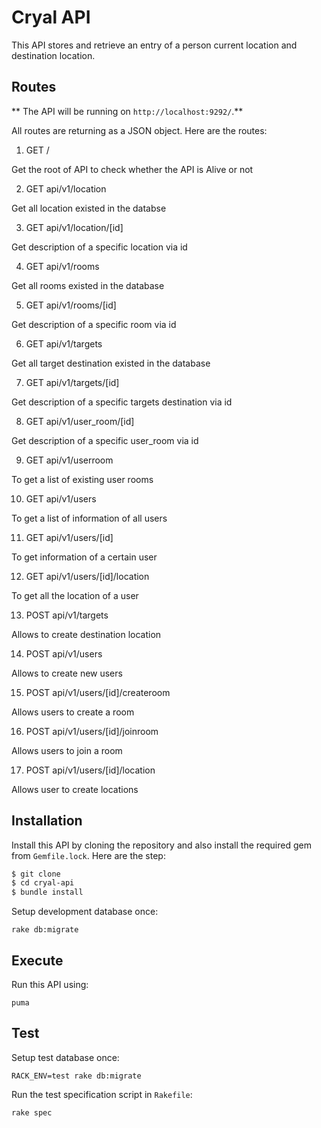 # Cryal API

This API stores and retrieve an entry of a person current location and destination location.

## Routes
** The API will be running on `http://localhost:9292/`.** 

All routes are returning as a JSON object. Here are the routes:

1. GET /

Get the root of API to check whether the API is Alive or not

2. GET api/v1/location

Get all location existed in the databse

3. GET api/v1/location/[id]

Get description of a specific location via id

4. GET api/v1/rooms

Get all rooms existed in the database

5. GET api/v1/rooms/[id]

Get description of a specific room via id

6. GET api/v1/targets

Get all target destination existed in the database

7. GET api/v1/targets/[id]

Get description of a specific targets destination via id

8. GET api/v1/user_room/[id]

Get description of a specific user_room via id

9. GET api/v1/userroom

To get a list of existing user rooms

10. GET api/v1/users

To get a list of information of all users

11. GET api/v1/users/[id]

To get information of a certain user

12. GET api/v1/users/[id]/location

To get all the location of a user

13. POST api/v1/targets

Allows to create destination location

14. POST api/v1/users

Allows to create new users

15. POST api/v1/users/[id]/createroom

Allows users to create a room

16. POST api/v1/users/[id]/joinroom

Allows users to join a room

17. POST api/v1/users/[id]/location

Allows user to create locations


## Installation
Install this API by cloning the repository and also install the required gem from `Gemfile.lock`. Here are the step:

```bash
$ git clone
$ cd cryal-api
$ bundle install
```
Setup development database once:

```shell
rake db:migrate
```

## Execute

Run this API using:

```shell
puma
```

## Test

Setup test database once:

```shell
RACK_ENV=test rake db:migrate
```

Run the test specification script in `Rakefile`:

```shell
rake spec
```